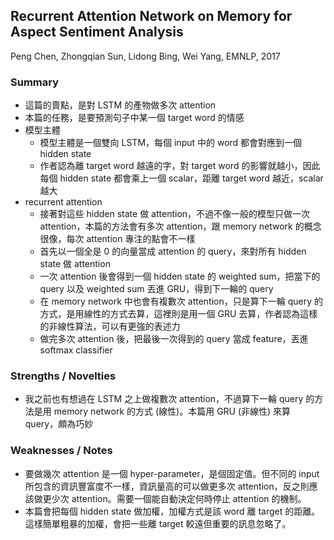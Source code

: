 ## Recurrent Attention Network on Memory for Aspect Sentiment Analysis

Peng Chen, Zhongqian Sun, Lidong Bing, Wei Yang, EMNLP, 2017

### Summary
- 這篇的賣點，是對 LSTM 的產物做多次 attention
- 本篇的任務，是要預測句子中某一個 target word 的情感
- 模型主體
  - 模型主體是一個雙向 LSTM，每個 input 中的 word 都會對應到一個 hidden state
  - 作者認為離 target word 越遠的字，對 target word 的影響就越小，因此每個 hidden state 都會乘上一個 scalar，距離 target word 越近，scalar 越大
- recurrent attention
  - 接著對這些 hidden state 做 attention，不過不像一般的模型只做一次 attention，本篇的方法會有多次 attention，跟 memory network 的概念很像，每次 attention 專注的點會不一樣
  - 首先以一個全是 0 的向量當成 attention 的 query，來對所有 hidden state 做 attention
  - 一次 attention 後會得到一個 hidden state 的 weighted sum，把當下的 query 以及 weighted sum 丟進 GRU，得到下一輪的 query
  - 在 memory network 中也會有複數次 attention，只是算下一輪 query 的方式，是用線性的方式去算，這裡則是用一個 GRU 去算，作者認為這樣的非線性算法，可以有更強的表述力
  - 做完多次 attention 後，把最後一次得到的 query 當成 feature，丟進 softmax classifier

### Strengths / Novelties
- 我之前也有想過在 LSTM 之上做複數次 attention，不過算下一輪 query 的方法是用 memory network 的方式 (線性)。本篇用 GRU (非線性) 來算 query，頗為巧妙

### Weaknesses / Notes
- 要做幾次 attention 是一個 hyper-parameter，是個固定值。但不同的 input 所包含的資訊豐富度不一樣，資訊量高的可以做更多次 attention，反之則應該做更少次 attention。需要一個能自動決定何時停止 attention 的機制。
- 本篇會把每個 hidden state 做加權，加權方式是該 word 離 target 的距離。這樣簡單粗暴的加權，會把一些離 target 較遠但重要的訊息忽略了。
